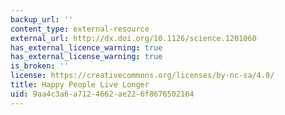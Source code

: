 ```yaml
---
backup_url: ''
content_type: external-resource
external_url: http://dx.doi.org/10.1126/science.1201060
has_external_licence_warning: true
has_external_license_warning: true
is_broken: ''
license: https://creativecommons.org/licenses/by-nc-sa/4.0/
title: Happy People Live Longer
uid: 9aa4c3a6-a712-4662-ae22-6f8676502164
---
```

